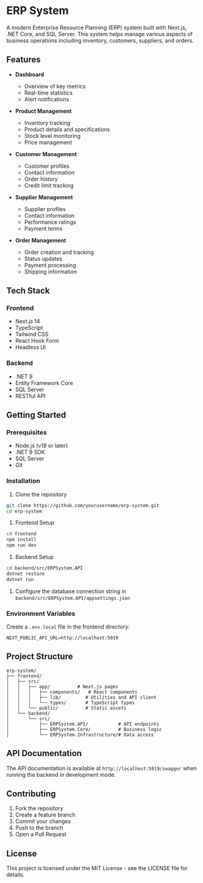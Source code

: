 # ERP System

A modern Enterprise Resource Planning (ERP) system built with Next.js, .NET Core, and SQL Server. This system helps manage various aspects of business operations including inventory, customers, suppliers, and orders.

## Features

- **Dashboard**

  - Overview of key metrics
  - Real-time statistics
  - Alert notifications

- **Product Management**

  - Inventory tracking
  - Product details and specifications
  - Stock level monitoring
  - Price management

- **Customer Management**

  - Customer profiles
  - Contact information
  - Order history
  - Credit limit tracking

- **Supplier Management**

  - Supplier profiles
  - Contact information
  - Performance ratings
  - Payment terms

- **Order Management**
  - Order creation and tracking
  - Status updates
  - Payment processing
  - Shipping information

## Tech Stack

### Frontend

- Next.js 14
- TypeScript
- Tailwind CSS
- React Hook Form
- Headless UI

### Backend

- .NET 9
- Entity Framework Core
- SQL Server
- RESTful API

## Getting Started

### Prerequisites

- Node.js (v18 or later)
- .NET 9 SDK
- SQL Server
- Git

### Installation

1. Clone the repository

```bash
git clone https://github.com/yourusername/erp-system.git
cd erp-system
```

1. Frontend Setup

```bash
cd frontend
npm install
npm run dev
```

1. Backend Setup

```bash
cd backend/src/ERPSystem.API
dotnet restore
dotnet run
```

1. Configure the database connection string in `backend/src/ERPSystem.API/appsettings.json`

### Environment Variables

Create a `.env.local` file in the frontend directory:

```env
NEXT_PUBLIC_API_URL=http://localhost:5019
```

## Project Structure

```
erp-system/
├── frontend/
│   ├── src/
│   │   ├── app/          # Next.js pages
│   │   │   ├── components/   # React components
│   │   │   ├── lib/         # Utilities and API client
│   │   │   └── types/       # TypeScript types
│   │   └── public/          # Static assets
│   └── backend/
│       └── src/
│           ├── ERPSystem.API/           # API endpoints
│           ├── ERPSystem.Core/          # Business logic
│           └── ERPSystem.Infrastructure/# Data access
```

## API Documentation

The API documentation is available at `http://localhost:5019/swagger` when running the backend in development mode.

## Contributing

1. Fork the repository
2. Create a feature branch
3. Commit your changes
4. Push to the branch
5. Open a Pull Request

## License

This project is licensed under the MIT License - see the LICENSE file for details.
